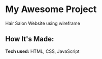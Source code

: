 # My Awesome Project
Hair Salon Website using wireframe


## How It's Made:

**Tech used:** HTML, CSS, JavaScript



